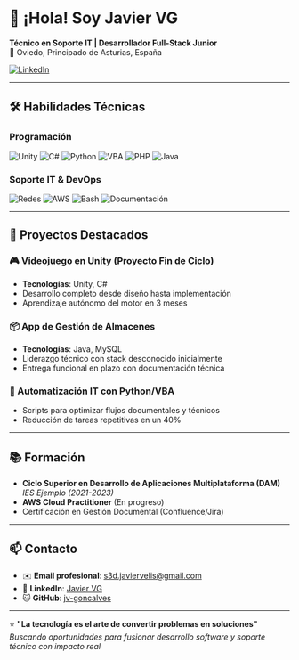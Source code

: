 # 👋 ¡Hola! Soy **Javier VG**  
**Técnico en Soporte IT | Desarrollador Full-Stack Junior**  
📍 Oviedo, Principado de Asturias, España  

[![LinkedIn](https://img.shields.io/badge/LinkedIn-Javier_VG-0077B5?style=flat&logo=linkedin)](https://www.linkedin.com/in/tu-perfil)

---

## 🛠 **Habilidades Técnicas**  
### **Programación**  
![Unity](https://img.shields.io/badge/Unity-2020+-000000?logo=unity)
![C#](https://img.shields.io/badge/C%23-10.0+-239120?logo=c-sharp)
![Python](https://img.shields.io/badge/Python-3.10+-3776AB?logo=python)
![VBA](https://img.shields.io/badge/VBA-Office-217346?logo=microsoft-excel)
![PHP](https://img.shields.io/badge/PHP-8.0+-777BB4?logo=php)
![Java](https://img.shields.io/badge/Java-17+-007396?logo=openjdk)

### **Soporte IT & DevOps**  
![Redes](https://img.shields.io/badge/Redes-TCP/IP-009688)
![AWS](https://img.shields.io/badge/AWS-EC2/S3-FF9900?logo=amazon-aws)
![Bash](https://img.shields.io/badge/Bash-Scripting-4EAA25?logo=gnu-bash)
![Documentación](https://img.shields.io/badge/Gestión_Documental-Confluence-172B4D?logo=confluence)

---

## 🚀 **Proyectos Destacados**  

### 🎮 Videojuego en Unity (Proyecto Fin de Ciclo)  
- **Tecnologías**: Unity, C#  
- Desarrollo completo desde diseño hasta implementación  
- Aprendizaje autónomo del motor en 3 meses  

### 📦 App de Gestión de Almacenes  
- **Tecnologías**: Java, MySQL  
- Liderazgo técnico con stack desconocido inicialmente  
- Entrega funcional en plazo con documentación técnica  

### 🤖 Automatización IT con Python/VBA  
- Scripts para optimizar flujos documentales y técnicos  
- Reducción de tareas repetitivas en un 40%  

---

## 📚 **Formación**  
- **Ciclo Superior en Desarrollo de Aplicaciones Multiplataforma (DAM)**  
  *IES Ejemplo (2021-2023)*  
- **AWS Cloud Practitioner** (En progreso)  
- Certificación en Gestión Documental (Confluence/Jira)  

---

## 📫 **Contacto**  
- ✉️ **Email profesional**: s3d.javiervelis@gmail.com  
- 💼 **LinkedIn**: [Javier VG](https://www.linkedin.com/in/tu-perfil)  
- 🐱 **GitHub**: [jv-goncalves](https://github.com/jv-goncalves)  

---

⭐ **"La tecnología es el arte de convertir problemas en soluciones"**  
*Buscando oportunidades para fusionar desarrollo software y soporte técnico con impacto real*
